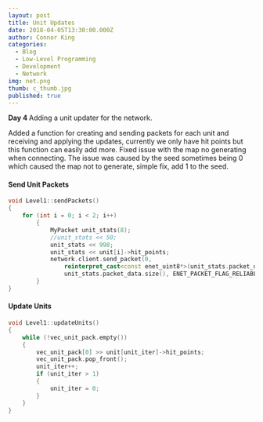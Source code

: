 ```yaml
---
layout: post
title: Unit Updates
date: 2018-04-05T13:30:00.000Z
author: Connor King
categories:
  - Blog
  - Low-Level Programming
  - Development
  - Network
img: net.png
thumb: c_thumb.jpg
published: true
---
```


<b>Day 4 </b>Adding a unit updater for the network.<!--more-->

Added a function for creating and sending packets for each unit and receiving and applying the updates, currently we only have hit points but this function can easily add more. Fixed issue with the map no generating when connecting. The issue was caused by the seed sometimes being 0 which caused the map not to generate, simple fix, add 1 to the seed.

#### Send Unit Packets
```C++
void Level1::sendPackets()
{
	for (int i = 0; i < 2; i++)
		{
			MyPacket unit_stats(8);
			//unit_stats << 50;
			unit_stats << 998;
			unit_stats << unit[i]->hit_points;
			network.client.send_packet(0, 
				reinterpret_cast<const enet_uint8*>(unit_stats.packet_data.data()), 
				unit_stats.packet_data.size(), ENET_PACKET_FLAG_RELIABLE);
		}
}	
```

#### Update Units
```C++
void Level1::updateUnits()
{
	while (!vec_unit_pack.empty())
	{
		vec_unit_pack[0] >> unit[unit_iter]->hit_points;		
		vec_unit_pack.pop_front();
		unit_iter++;
		if (unit_iter > 1)
		{
			unit_iter = 0;
		}
	}
}
```